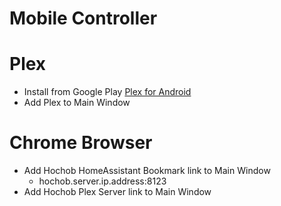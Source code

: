 # Mobile Controller

# Plex

- Install from Google  Play [Plex for Android](https://play.google.com/store/apps/details?id=com.plexapp.android)
- Add Plex to Main Window

# Chrome Browser

- Add Hochob HomeAssistant Bookmark link to Main Window
  - hochob.server.ip.address:8123
- Add Hochob Plex Server link to Main Window
